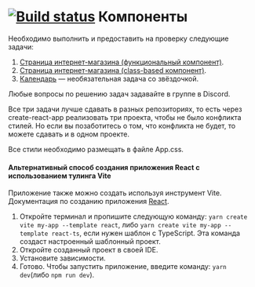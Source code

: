 [![Build status](https://ci.appveyor.com/api/projects/status/j3v35ds33r8r5aw3?svg=true)](https://ci.appveyor.com/project/SSKulikov/components1)
Компоненты
===

Необходимо выполнить и предоставить на проверку следующие задачи:

1. [Страница интернет-магазина (функциональный компонент)](store-func).
1. [Страница интернет-магазина (class-based компонент)](store-class).
1. [Календарь](calendar) — необязательная задача со звёздочкой.

Любые вопросы по решению задач задавайте в группе в Discord.

Все три задачи лучше сдавать в разных репозиториях, то есть через create-react-app реализовать три проекта, чтобы не
было конфликта стилей. Но если вы позаботитесь о том, что конфликта не будет, то можете сдавать и в одном проекте.

Все стили необходимо размещать в файле App.css.

#### Альтернативный способ создания приложения React с использованием тулинга Vite

Приложение также можно создать используя инструмент Vite.
Документация по созданию приложения [React](https://vitejs.dev/guide/).

1. Откройте терминал и пропишите следующую команду: `yarn create vite my-app --template react`,
   либо `yarn create vite my-app --template react-ts`, если
   нужен шаблон с TypeScript. Эта команда создаст настроенный
   шаблонный проект.
2. Откройте созданный проект в своей IDE.
3. Установите зависимости.
4. Готово. Чтобы запустить приложение, введите команду: `yarn dev`(либо `npm run dev`).
  
